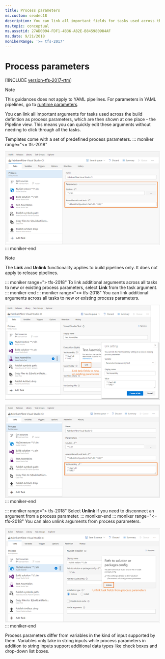 ```yaml
---
title: Process parameters
ms.custom: seodec18
description: You can link all important fields for tasks used across the build definition as process parameters
ms.topic: conceptual
ms.assetid: 27AD0094-FDF1-4B36-A82E-B845980984AF
ms.date: 9/21/2018
monikerRange: '>= tfs-2017'
---
```


# Process parameters

[!INCLUDE [version-tfs-2017-rtm](../includes/version-tfs-2017-rtm.md)]

> [!NOTE]
> This guidances does not apply to YAML pipelines. For parameters in YAML pipelines, go to [runtime parameters](runtime-parameters.md).
> 

You can link all important arguments for tasks used across the build definition as process parameters, which are then shown at one place - the Pipeline view.
This means you can quickly edit these arguments without needing to click through all the tasks.

Templates come with a set of predefined process parameters.
::: moniker range="<= tfs-2018"

![Schematic showing tasks](media/2017-user-experience/process-parameters-view-1.png)
::: moniker-end

> [!NOTE]
> 
> The **Link** and **Unlink** functionality applies to build pipelines only. It does not apply to release pipelines.

::: moniker range="> tfs-2018"
To link additional arguments across all tasks to new or existing process parameters, select **Link** from the task argument.
::: moniker-end
::: moniker range="<= tfs-2018"
You can link additional arguments across all tasks to new or existing process parameters.

![Schematic showing tasks](media/2017-user-experience/tasks-linking.png)

![Schematic showing tasks](media/2017-user-experience/process-parameters-view-2.png)
::: moniker-end

::: moniker range="> tfs-2018"
Select **Unlink** if you need to disconnect an argument from a process parameter.
::: moniker-end
::: moniker range="<= tfs-2018"
You can also unlink arguments from process parameters.

![Schematic showing tasks](media/2017-user-experience/tasks-unlinking.png)
::: moniker-end

Process parameters differ from variables in the kind of input supported by them. Variables only take in string inputs while process parameters in addition to string inputs support additional data types like check boxes and drop-down list boxes.
